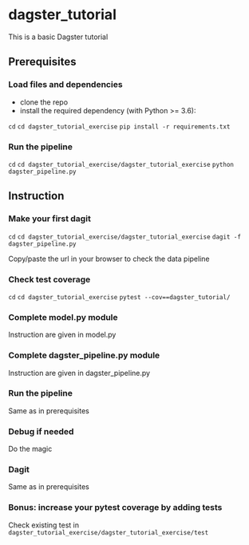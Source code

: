 # dagster_tutorial

This is a basic Dagster tutorial

## Prerequisites

### Load files and dependencies

- clone the repo
- install the required dependency (with Python >= 3.6):

`cd`
`cd dagster_tutorial_exercise`
`pip install -r requirements.txt`

### Run the pipeline

`cd`
`cd dagster_tutorial_exercise/dagster_tutorial_exercise`
`python dagster_pipeline.py`

## Instruction

### Make your first dagit

`cd`
`cd dagster_tutorial_exercise/dagster_tutorial_exercise`
`dagit -f dagster_pipeline.py`

Copy/paste the url in your browser to check the data pipeline
### Check test coverage

`cd`
`cd dagster_tutorial_exercise`
`pytest --cov==dagster_tutorial/`

### Complete model.py module

Instruction are given in model.py
### Complete dagster_pipeline.py module

Instruction are given in dagster_pipeline.py
### Run the pipeline

Same as in prerequisites

### Debug if needed

Do the magic
### Dagit

Same as in prerequisites

### Bonus: increase your pytest coverage by adding tests

Check existing test in `dagster_tutorial_exercise/dagster_tutorial_exercise/test`
